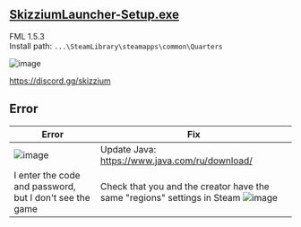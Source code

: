 ## [SkizziumLauncher-Setup.exe](https://files.skizzium.com/launcher/SkizziumLauncher-Setup.exe)
FML 1.5.3
<br>
Install path: `...\SteamLibrary\steamapps\common\Quarters`

![image](https://user-images.githubusercontent.com/87380272/148216855-063e2ceb-9dce-4e51-b9a7-a7b37226fe7e.png)

https://discord.gg/skizzium

## Error
| Error | Fix
| ---- | --------- |
| ![image](https://user-images.githubusercontent.com/87380272/152193209-e6e57e69-4515-4ab1-8e0c-d4adf95e3ccb.png) | Update Java: https://www.java.com/ru/download/
| I enter the code and password, but I don't see the game | Check that you and the creator have the same "regions" settings in Steam ![image](https://user-images.githubusercontent.com/87380272/152194118-b178bbf1-5dac-4ada-958d-0d3467f60962.png)

